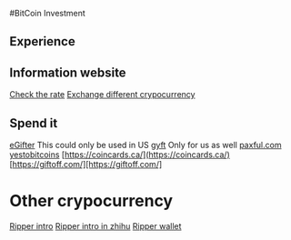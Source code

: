 #BitCoin Investment
## Experience


## Information website
[Check the rate](http://preev.com/btc/usd)
[Exchange different crypocurrency](shapeshift.io)

## Spend it
[eGifter](https://www.egifter.com/cart/)
This could only be used in US
[gyft](gyft.com)
Only for us as well
[paxful.com](paxful.com)
[yestobitcoins](https://yestobitcoins.com/)
[https://coincards.ca/](https://coincards.ca/)
[https://giftoff.com/][https://giftoff.com/]

# Other crypocurrency
[Ripper intro](https://bitcointalk.org/index.php?topic=202871.0;wap)
[Ripper intro in zhihu](https://www.zhihu.com/question/22023800)
[Ripper wallet](www.gatehub.net)
